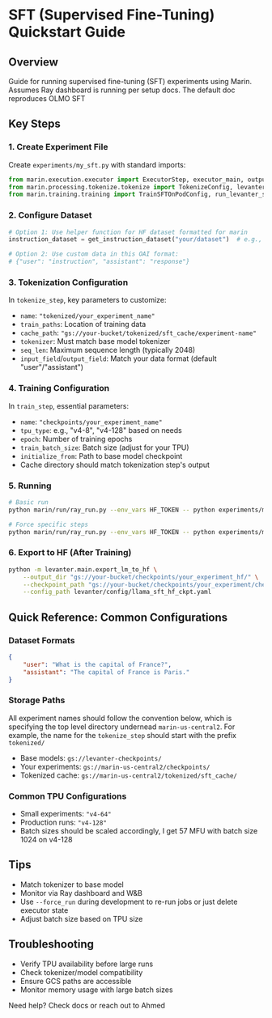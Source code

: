 # SFT (Supervised Fine-Tuning) Quickstart Guide

## Overview
Guide for running supervised fine-tuning (SFT) experiments using Marin. Assumes Ray dashboard is running per setup docs.
The default doc reproduces OLMO SFT

## Key Steps

### 1. Create Experiment File
Create `experiments/my_sft.py` with standard imports:
```python
from marin.execution.executor import ExecutorStep, executor_main, output_path_of, this_output_path
from marin.processing.tokenize.tokenize import TokenizeConfig, levanter_tokenize_sft
from marin.training.training import TrainSFTOnPodConfig, run_levanter_sft
```

### 2. Configure Dataset
```python
# Option 1: Use helper function for HF dataset formatted for marin
instruction_dataset = get_instruction_dataset("your/dataset")  # e.g., "allenai/tulu-v2-sft-mixture"

# Option 2: Use custom data in this OAI format:
# {"user": "instruction", "assistant": "response"}
```

### 3. Tokenization Configuration
In `tokenize_step`, key parameters to customize:
- `name`: `"tokenized/your_experiment_name"`
- `train_paths`: Location of training data
- `cache_path`: `"gs://your-bucket/tokenized/sft_cache/experiment-name"`
- `tokenizer`: Must match base model tokenizer
- `seq_len`: Maximum sequence length (typically 2048)
- `input_field`/`output_field`: Match your data format (default "user"/"assistant")

### 4. Training Configuration 
In `train_step`, essential parameters:
- `name`: `"checkpoints/your_experiment_name"`
- `tpu_type`: e.g., "v4-8", "v4-128" based on needs
- `epoch`: Number of training epochs
- `train_batch_size`: Batch size (adjust for your TPU)
- `initialize_from`: Path to base model checkpoint
- Cache directory should match tokenization step's output

### 5. Running

```bash
# Basic run
python marin/run/ray_run.py --env_vars HF_TOKEN -- python experiments/my_sft.py

# Force specific steps
python marin/run/ray_run.py --env_vars HF_TOKEN -- python experiments/my_sft.py --force_run '["your_step_name"]'
```

### 6. Export to HF (After Training)
```bash
python -m levanter.main.export_lm_to_hf \
    --output_dir "gs://your-bucket/checkpoints/your_experiment_hf/" \
    --checkpoint_path "gs://your-bucket/checkpoints/your_experiment/checkpoints/step-XXXX/" \
    --config_path levanter/config/llama_sft_hf_ckpt.yaml
```

## Quick Reference: Common Configurations

### Dataset Formats
```json
{
    "user": "What is the capital of France?",
    "assistant": "The capital of France is Paris."
}
```

### Storage Paths

All experiment names should follow the convention below, which is specifying the top level
directory undernead `marin-us-central2`. For example, the name for the `tokenize_step` should
start with the prefix `tokenized/`

- Base models: `gs://levanter-checkpoints/`
- Your experiments: `gs://marin-us-central2/checkpoints/`
- Tokenized cache: `gs://marin-us-central2/tokenized/sft_cache/`

### Common TPU Configurations
- Small experiments: `"v4-64"`
- Production runs: `"v4-128"`
- Batch sizes should be scaled accordingly, I get 57 MFU with batch size 1024 on v4-128

## Tips
- Match tokenizer to base model
- Monitor via Ray dashboard and W&B
- Use `--force_run` during development to re-run jobs or just delete executor state
- Adjust batch size based on TPU size

## Troubleshooting
- Verify TPU availability before large runs
- Check tokenizer/model compatibility
- Ensure GCS paths are accessible
- Monitor memory usage with large batch sizes

Need help? Check docs or reach out to Ahmed